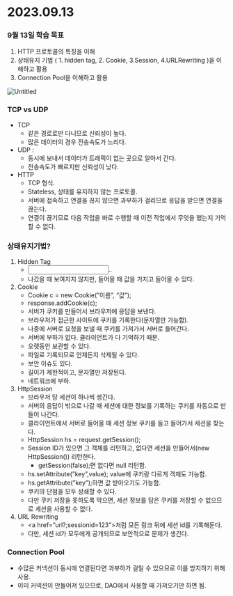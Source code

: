 # 2023.09.13

### **9월 13일 학습 목표**

1. HTTP 프로토콜의 특징을 이해
2. 상태유지 기법 ( 1. hidden tag, 2. Cookie, 3.Session, 4.URLRewriting )을 이해하고 활용
3. Connection Pool을 이해하고 활용

![Untitled](https://prod-files-secure.s3.us-west-2.amazonaws.com/af24a09c-661e-49f0-8040-f1d0a9110aec/8743c2e5-bcd0-42f6-b132-2ed0631500c9/Untitled.png)

### TCP vs UDP

- TCP
    - 같은 경로로만 다니므로 신뢰성이 높다.
    - 많은 데이터의 경우 전송속도가 느리다.
- UDP :
    - 동시에 보내서 데이터가 트래픽이 없는 곳으로 알아서 간다.
    - 전송속도가 빠르지만 신뢰성이 낮다.
- HTTP
    - TCP 형식.
    - Stateless, 상태를 유지하지 않는 프로토콜.
    - 서버에 접속하고 연결을 끊지 않으면 과부하가 걸리므로 응답을 받으면 연결을 끊는다.
    - 연결이 끊기므로 다음 작업을 바로 수행할 때 이전 작업에서 무엇을 했는지 기억할 수 없다.

### 상태유지기법?

1. Hidden Tag
    - <input type=”hidden”>..
    - 나갔을 때 보여지지 않지만, 들어올 때 값을 가지고 들어올 수 있다.
2. Cookie
    - Cookie c = new Cookie(”이름”, “값”);
    - response.addCookie(c);
    - 서버가 쿠키를 만들어서 브라우저에 응답을 보낸다.
    - 브라우저가 접근한 사이트에 쿠키를 기록한다(문자열만 가능함).
    - 나중에 서버로 요청을 보낼 때 쿠키를 가져가서 서버로 들어간다.
    - 서버에 부하가 없다. 클라이언트가 다 기억하기 때문.
    - 오랫동안 보관할 수 있다.
    - 파일로 기록되므로 언제든지 삭제될 수 있다.
    - 보안 이슈도 있다.
    - 길이가 제한적이고, 문자열만 저장된다.
    - 네트워크에 부하.
3. HttpSession
    - 브라우저 당 세션이 하나씩 생긴다.
    - 서버의 응답이 밖으로 나갈 때 세션에 대한 정보를 기록하는 쿠키를 자동으로 만들어 나간다.
    - 클라이언트에서 서버로 들어올 때 세션 정보 쿠키를 들고 들어가서 세션을 찾는다.
    - HttpSession hs = request.getSession();
    - Session ID가 있으면 그 객체를 리턴하고, 없다면 세션을 만들어서(new HttpSession()) 리턴한다.
        - getSession(false);면 없다면 null 리턴함.
    - hs.setAttribute(”key”,value); value에 쿠키랑 다르게 객체도 가능함.
    - hs.getAttribute(”key”);하면 값 받아오기도 가능함.
    - 쿠키의 단점을 모두 상쇄할 수 있다.
    - 다만 쿠키 저장을 못하도록 막으면, 세션 정보를 담은 쿠키를 저장할 수 없으므로 세션을 사용할 수 없다.
4. URL Rewriting
    - <a href=”url?;sessionid=123”>처럼 모든 링크 뒤에 세션 id를 기록해둔다.
    - 다만, 세션 id가 모두에게 공개되므로 보안적으로 문제가 생긴다.

### Connection Pool

- 수많은 커넥션이 동시에 연결된다면 과부하가 걸릴 수 있으므로 이를 방지하기 위해 사용.
- 이미 커넥션이 만들어져 있으므로, DAO에서 사용할 때 가져오기만 하면 됨.
